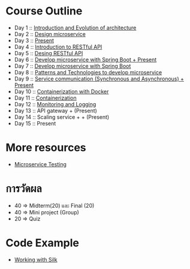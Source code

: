 # Course Outline

* Day 1 :: [Introduction and Evolution of architecture](https://github.com/up1/course_microservice_kmitl/tree/master/slide/day01)
* Day 2 :: [Design microservice](https://github.com/up1/course_microservice_kmitl/tree/master/slide/day02)
* Day 3 :: [Present](https://github.com/up1/course_microservice_kmitl/tree/master/slide/day03)
* Day 4 :: [Introduction to RESTful API](https://github.com/up1/course_microservice_kmitl/tree/master/slide/day04)
* Day 5 :: [Desing RESTful API](https://github.com/up1/course_microservice_kmitl/tree/master/slide/day05)
* Day 6 :: [Develop microservice with Spring Boot + Present](https://github.com/up1/course_microservice_kmitl/tree/master/slide/day06)
* Day 7 :: [Develop microservice with Spring Boot](https://github.com/up1/course_microservice_kmitl/tree/master/slide/day07)
* Day 8 :: [Patterns and Technologies to develop microservice](https://github.com/up1/course_microservice_kmitl/tree/master/slide/day08)
* Day 9 :: [Service communication (Synchronous and Asynchronous)  + Present](https://github.com/up1/course_microservice_kmitl/tree/master/slide/day10)
* Day 10 :: [Containerization with Docker](https://github.com/up1/course_microservice_kmitl/tree/master/slide/day09)
* Day 11 :: [Containerization](https://github.com/up1/course_microservice_kmitl/tree/master/slide/day09)
* Day 12 :: [Monitoring and Logging](https://github.com/up1/course_microservice_kmitl/tree/master/slide/day11)
* Day 13 :: API gateway + (Present)
* Day 14 :: Scaling service +  + (Present)
* Day 15 :: Present

# More resources

* [Microservice Testing](https://martinfowler.com/articles/microservice-testing/)


# การวัดผล

* 40  => Midterm(20) และ Final (20)
* 40  => Mini project (Group)
* 20  => Quiz


# Code Example
* [Working with Silk](https://github.com/up1/working-with-silk)
